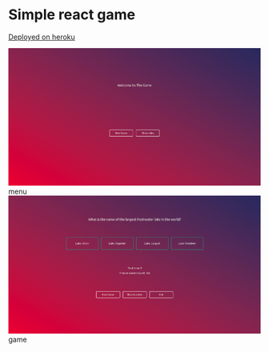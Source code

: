 # Simple react game 
[Deployed on heroku](  https://morning-ravine-90933.herokuapp.com/ )

![Menu](imgs/menu.png)
menu
![Game](imgs/game.png)
game